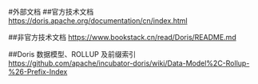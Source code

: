 #外部文档
##官方技术文档
https://doris.apache.org/documentation/cn/index.html

##非官方技术文档
https://www.bookstack.cn/read/Doris/README.md 

##Doris 数据模型、ROLLUP 及前缀索引
https://github.com/apache/incubator-doris/wiki/Data-Model%2C-Rollup-%26-Prefix-Index

